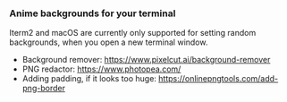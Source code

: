 ### Anime backgrounds for your terminal

Iterm2 and macOS are currently only supported for setting random backgrounds,
when you open a new terminal window.

- Background remover: https://www.pixelcut.ai/background-remover
- PNG redactor: https://www.photopea.com/
- Adding padding, if it looks too huge: https://onlinepngtools.com/add-png-border
